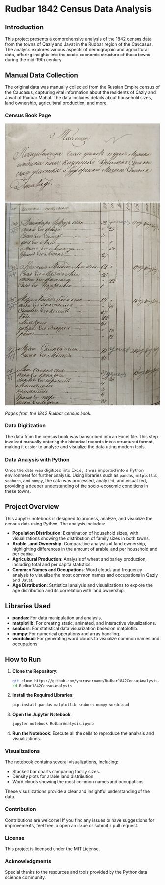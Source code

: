 # Rudbar 1842 Census Data Analysis

## Introduction

This project presents a comprehensive analysis of the 1842 census data from the towns of Qazly and Javat in the Rudbar region of the Caucasus. The analysis explores various aspects of demographic and agricultural data, offering insights into the socio-economic structure of these towns during the mid-19th century.

## Manual Data Collection

The original data was manually collected from the Russian Empire census of the Caucasus, capturing vital information about the residents of Qazly and Javat of Rudbar Mahal. The data includes details about household sizes, land ownership, agricultural production, and more.

### Census Book Page

![Census Book Page](ExamplePage1.jpg)
![Census Book Page](Example2.jpg)

*Pages from the 1842 Rudbar census book.*

### Data Digitization

The data from the census book was transcribed into an Excel file. This step involved manually entering the historical records into a structured format, making it easier to analyze and visualize the data using modern tools.

### Data Analysis with Python

Once the data was digitized into Excel, it was imported into a Python environment for further analysis. Using libraries such as `pandas`, `matplotlib`, `seaborn`, and `numpy`, the data was processed, analyzed, and visualized, providing a deeper understanding of the socio-economic conditions in these towns.

## Project Overview

This Jupyter notebook is designed to process, analyze, and visualize the census data using Python. The analysis includes:

- **Population Distribution**: Examination of household sizes, with visualizations showing the distribution of family sizes in both towns.
- **Arable Land Ownership**: Comparative analysis of land ownership, highlighting differences in the amount of arable land per household and per capita.
- **Agricultural Production**: Analysis of wheat and barley production, including total and per capita statistics.
- **Common Names and Occupations**: Word clouds and frequency analysis to visualize the most common names and occupations in Qazly and Javat.
- **Age Distribution**: Statistical analysis and visualizations to explore the age distribution and its correlation with land ownership.

## Libraries Used

- **pandas**: For data manipulation and analysis.
- **matplotlib**: For creating static, animated, and interactive visualizations.
- **seaborn**: For statistical data visualization based on matplotlib.
- **numpy**: For numerical operations and array handling.
- **wordcloud**: For generating word clouds to visualize common names and occupations.

## How to Run

1. **Clone the Repository**:
   ```bash
   git clone https://github.com/yourusername/Rudbar1842CensusAnalysis.git
   cd Rudbar1842CensusAnalysis
2. **Install the Required Libraries**:
    ```bash
    pip install pandas matplotlib seaborn numpy wordcloud
3. **Open the Jupyter Notebook**:
   ```bash
   jupyter notebook RudbarAnalysis.ipynb
4. **Run the Notebook**:
   Execute all the cells to reproduce the analysis and visualizations.

  ### Visualizations

The notebook contains several visualizations, including:

- Stacked bar charts comparing family sizes.
- Density plots for arable land distribution.
- Word clouds showing the most common names and occupations.

These visualizations provide a clear and insightful understanding of the data.

### Contribution

Contributions are welcome! If you find any issues or have suggestions for improvements, feel free to open an issue or submit a pull request.

### License

This project is licensed under the MIT License.

### Acknowledgments

Special thanks to the resources and tools provided by the Python data science community.







